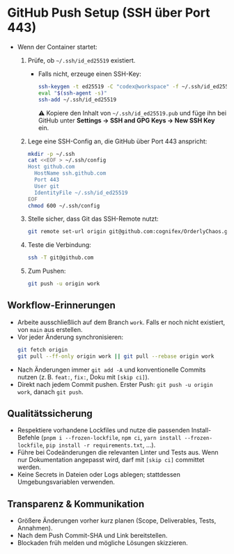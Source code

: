 # GitHub Push Setup (SSH über Port 443)

- Wenn der Container startet:
  1. Prüfe, ob `~/.ssh/id_ed25519` existiert.
     - Falls nicht, erzeuge einen SSH-Key:
       ```bash
       ssh-keygen -t ed25519 -C "codex@workspace" -f ~/.ssh/id_ed25519 -N ""
       eval "$(ssh-agent -s)"
       ssh-add ~/.ssh/id_ed25519
       ```
       ⚠️ Kopiere den Inhalt von `~/.ssh/id_ed25519.pub` und füge ihn bei GitHub unter
       **Settings → SSH and GPG Keys → New SSH Key** ein.

  2. Lege eine SSH-Config an, die GitHub über Port 443 anspricht:
     ```bash
     mkdir -p ~/.ssh
     cat <<EOF > ~/.ssh/config
     Host github.com
       HostName ssh.github.com
       Port 443
       User git
       IdentityFile ~/.ssh/id_ed25519
     EOF
     chmod 600 ~/.ssh/config
     ```

  3. Stelle sicher, dass Git das SSH-Remote nutzt:
     ```bash
     git remote set-url origin git@github.com:cognifex/OrderlyChaos.git
     ```

  4. Teste die Verbindung:
     ```bash
     ssh -T git@github.com
     ```

  5. Zum Pushen:
     ```bash
     git push -u origin work
     ```

## Workflow-Erinnerungen

- Arbeite ausschließlich auf dem Branch `work`. Falls er noch nicht existiert, von `main` aus erstellen.
- Vor jeder Änderung synchronisieren:
  ```bash
  git fetch origin
  git pull --ff-only origin work || git pull --rebase origin work
  ```
- Nach Änderungen immer `git add -A` und konventionelle Commits nutzen (z. B. `feat:`, `fix:`, Doku mit `[skip ci]`).
- Direkt nach jedem Commit pushen. Erster Push: `git push -u origin work`, danach `git push`.

## Qualitätssicherung

- Respektiere vorhandene Lockfiles und nutze die passenden Install-Befehle (`pnpm i --frozen-lockfile`, `npm ci`, `yarn install --frozen-lockfile`, `pip install -r requirements.txt`, …).
- Führe bei Codeänderungen die relevanten Linter und Tests aus. Wenn nur Dokumentation angepasst wird, darf mit `[skip ci]` committet werden.
- Keine Secrets in Dateien oder Logs ablegen; stattdessen Umgebungsvariablen verwenden.

## Transparenz & Kommunikation

- Größere Änderungen vorher kurz planen (Scope, Deliverables, Tests, Annahmen).
- Nach dem Push Commit-SHA und Link bereitstellen.
- Blockaden früh melden und mögliche Lösungen skizzieren.
